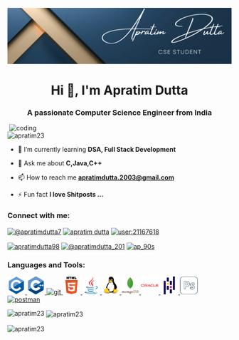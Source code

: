 ![logo](https://github.com/Apratim23/Apratim23/blob/main/Black%20and%20Blue%20Abstract%20LinkedIn%20banner.png)
<h1 align="center">Hi 👋, I'm Apratim Dutta</h1>
<h3 align="center">A passionate Computer Science Engineer from India</h3>

<img align="right" alt="coding" width="500" src="https://media.tenor.com/-UygBh3nnfEAAAAC/coding.gif">

<p align="left"> <img src="https://komarev.com/ghpvc/?username=apratim23&label=Profile%20views&color=0e75b6&style=flat" alt="apratim23" /> </p>

- 🌱 I’m currently learning **DSA, Full Stack Development**

- 💬 Ask me about **C,Java,C++**

- 📫 How to reach me **apratimdutta.2003@gmail.com**

- ⚡ Fun fact **I love Shitposts ...**

<h3 align="left">Connect with me:</h3>
<p align="left">
<a href="https://twitter.com/@apratimdutta7" target="blank"><img align="center" src="https://raw.githubusercontent.com/rahuldkjain/github-profile-readme-generator/master/src/images/icons/Social/twitter.svg" alt="@apratimdutta7" height="30" width="40" /></a>
<a href="https://linkedin.com/in/apratim dutta" target="blank"><img align="center" src="https://raw.githubusercontent.com/rahuldkjain/github-profile-readme-generator/master/src/images/icons/Social/linked-in-alt.svg" alt="apratim dutta" height="30" width="40" /></a>
<a href="https://stackoverflow.com/users/user:21167618" target="blank"><img align="center" src="https://raw.githubusercontent.com/rahuldkjain/github-profile-readme-generator/master/src/images/icons/Social/stack-overflow.svg" alt="user:21167618" height="30" width="40" /></a>

<a href="https://www.codechef.com/users/apratimdutta98" target="blank"><img align="center" src="https://cdn.jsdelivr.net/npm/simple-icons@3.1.0/icons/codechef.svg" alt="apratimdutta98" height="30" width="40" /></a>
<a href="https://www.hackerrank.com/@apratimdutta_201" target="blank"><img align="center" src="https://raw.githubusercontent.com/rahuldkjain/github-profile-readme-generator/master/src/images/icons/Social/hackerrank.svg" alt="@apratimdutta_201" height="30" width="40" /></a>
<a href="https://www.leetcode.com/ap_90s" target="blank"><img align="center" src="https://raw.githubusercontent.com/rahuldkjain/github-profile-readme-generator/master/src/images/icons/Social/leet-code.svg" alt="ap_90s" height="30" width="40" /></a>
</p>

<h3 align="left">Languages and Tools:</h3>
<p align="left"> <a href="https://www.cprogramming.com/" target="_blank" rel="noreferrer"> <img src="https://raw.githubusercontent.com/devicons/devicon/master/icons/c/c-original.svg" alt="c" width="40" height="40"/> </a> <a href="https://www.w3schools.com/cpp/" target="_blank" rel="noreferrer"> <img src="https://raw.githubusercontent.com/devicons/devicon/master/icons/cplusplus/cplusplus-original.svg" alt="cplusplus" width="40" height="40"/> </a> <a href="https://git-scm.com/" target="_blank" rel="noreferrer"> <img src="https://www.vectorlogo.zone/logos/git-scm/git-scm-icon.svg" alt="git" width="40" height="40"/> </a> <a href="https://www.w3.org/html/" target="_blank" rel="noreferrer"> <img src="https://raw.githubusercontent.com/devicons/devicon/master/icons/html5/html5-original-wordmark.svg" alt="html5" width="40" height="40"/> </a> <a href="https://www.java.com" target="_blank" rel="noreferrer"> <img src="https://raw.githubusercontent.com/devicons/devicon/master/icons/java/java-original.svg" alt="java" width="40" height="40"/> </a> <a href="https://www.linux.org/" target="_blank" rel="noreferrer"> <img src="https://raw.githubusercontent.com/devicons/devicon/master/icons/linux/linux-original.svg" alt="linux" width="40" height="40"/> </a> <a href="https://www.mongodb.com/" target="_blank" rel="noreferrer"> <img src="https://raw.githubusercontent.com/devicons/devicon/master/icons/mongodb/mongodb-original-wordmark.svg" alt="mongodb" width="40" height="40"/> </a> <a href="https://www.oracle.com/" target="_blank" rel="noreferrer"> <img src="https://raw.githubusercontent.com/devicons/devicon/master/icons/oracle/oracle-original.svg" alt="oracle" width="40" height="40"/> </a> <a href="https://pandas.pydata.org/" target="_blank" rel="noreferrer"> <img src="https://raw.githubusercontent.com/devicons/devicon/2ae2a900d2f041da66e950e4d48052658d850630/icons/pandas/pandas-original.svg" alt="pandas" width="40" height="40"/> </a> <a href="https://www.photoshop.com/en" target="_blank" rel="noreferrer"> <img src="https://raw.githubusercontent.com/devicons/devicon/master/icons/photoshop/photoshop-line.svg" alt="photoshop" width="40" height="40"/> </a> <a href="https://postman.com" target="_blank" rel="noreferrer"> <img src="https://www.vectorlogo.zone/logos/getpostman/getpostman-icon.svg" alt="postman" width="40" height="40"/> </a> </p>

<p><img align="left" src="https://github-readme-stats.vercel.app/api/top-langs?username=apratim23&show_icons=true&locale=en&layout=compact" alt="apratim23" /></p>

<p>&nbsp;<img align="center" src="https://github-readme-stats.vercel.app/api?username=apratim23&show_icons=true&locale=en" alt="apratim23" /></p>

<p><img align="center" src="https://github-readme-streak-stats.herokuapp.com/?user=apratim23&" alt="apratim23" /></p>


